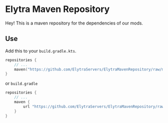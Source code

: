# Elytra Maven Repository

Hey! This is a maven repository for the dependencies of our mods.

## Use

Add this to your `build.gradle.kts`.

```kts
repositories {
	// ...
	maven("https://github.com/ElytraServers/ElytraMavenRepository/raw/master/")
}
```

or `build.gradle`

```gradle
repositories {
	// ...
	maven {
	    url "https://github.com/ElytraServers/ElytraMavenRepository/raw/master/"
	}
}
```
